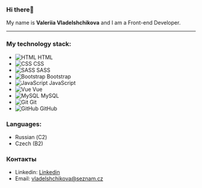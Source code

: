 ### Hi there👋

My name is **Valeriia Vladelshchikova** and I am a Front-end Developer.

---

### My technology stack:

- ![HTML](https://img.icons8.com/color/23/000000/html-5--v1.png) HTML
- ![CSS](https://img.icons8.com/color/23/000000/css3.png) CSS
- ![SASS](https://img.icons8.com/color/23/000000/sass.png) SASS
- ![Bootstrap](https://img.icons8.com/color/23/000000/bootstrap.png) Bootstrap
- ![JavaScript](https://img.icons8.com/color/23/000000/javascript--v1.png) JavaScript
- ![Vue](https://img.icons8.com/color/23/000000/vue-js.png) Vue
- ![MySQL](https://img.icons8.com/external-those-icons-flat-those-icons/20/000000/external-MySQL-programming-and-development-those-icons-flat-those-icons.png) MySQL
- ![Git](https://img.icons8.com/color/23/000000/git.png) Git
- ![GitHub](https://img.icons8.com/ios-filled/23/000000/github.png) GitHub

### Languages:

- Russian (С2)
- Czech (B2)

### Контакты

- Linkedin: [Linkedin](https://www.linkedin.com/in/vladelshchikova/)
- Email: vladelshchikova@seznam.cz
